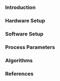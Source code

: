 ### Introduction  

### Hardware Setup

### Software Setup

### Process Parameters

### Algorithms

### References
